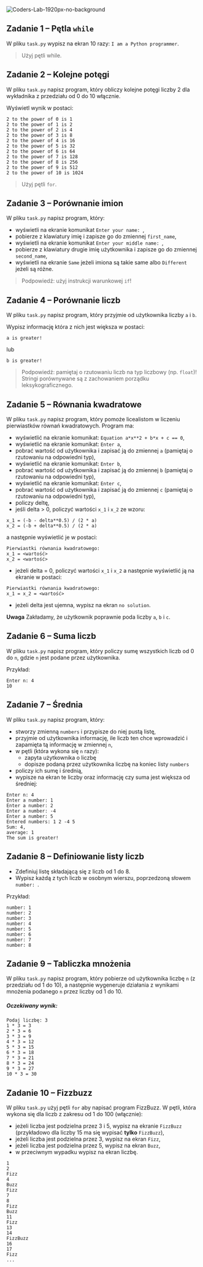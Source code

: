 ![Coders-Lab-1920px-no-background](https://user-images.githubusercontent.com/30623667/104709394-2cabee80-571f-11eb-9518-ea6a794e558e.png)


## Zadanie 1 &ndash; Pętla `while`

W pliku `task.py` wypisz na ekran 10 razy: `I am a Python programmer`.

> Użyj pętli while.


## Zadanie 2 &ndash; Kolejne potęgi

W pliku `task.py` napisz program, który obliczy kolejne potęgi liczby 2 dla wykładnika z przedziału od 0 do 10 włącznie.

Wyświetl wynik w postaci:
```
2 to the power of 0 is 1
2 to the power of 1 is 2
2 to the power of 2 is 4
2 to the power of 3 is 8
2 to the power of 4 is 16
2 to the power of 5 is 32
2 to the power of 6 is 64
2 to the power of 7 is 128
2 to the power of 8 is 256
2 to the power of 9 is 512
2 to the power of 10 is 1024
```

> Użyj pętli `for`.


## Zadanie 3 &ndash; Porównanie imion

W pliku `task.py` napisz program, który:

* wyświetli na ekranie komunikat `Enter your name: `,
* pobierze z klawiatury imię i zapisze go do zmiennej `first_name`,
* wyświetli na ekranie komunikat `Enter your middle name: `,
* pobierze z klawiatury drugie imię użytkownika i zapisze go do zmiennej `second_name`,
* wyświetli na ekranie `Same` jeżeli imiona są takie same albo `Different` jeżeli są różne.

> Podpowiedź: użyj instrukcji warunkowej `if`!


## Zadanie 4 &ndash; Porównanie liczb

W pliku `task.py` napisz program, który przyjmie od użytkownika liczby `a` i `b`.

Wypisz informację która z nich jest większa w postaci:
```
a is greater!
```
lub
```
b is greater!
```

> Podpowiedź: pamiętaj o rzutowaniu liczb na typ liczbowy (np. `float`)!
> Stringi porównywane są z zachowaniem porządku leksykograficznego.


## Zadanie 5 &ndash; Równania kwadratowe

W pliku `task.py` napisz program, który pomoże licealistom w liczeniu pierwiastków równań kwadratowych. Program ma:

* wyświetlić na ekranie komunikat: `Equation a*x**2 + b*x + c == 0`,
* wyświetlić na ekranie komunikat: `Enter a`,
* pobrać wartość od użytkownika i zapisać ją do zmiennej `a` (pamiętaj o rzutowaniu na odpowiedni typ),
* wyświetlić na ekranie komunikat: `Enter b`,
* pobrać wartość od użytkownika i zapisać ją do zmiennej `b` (pamiętaj o rzutowaniu na odpowiedni typ),
* wyświetlić na ekranie komunikat: `Enter c`,
* pobrać wartość od użytkownika i zapisać ją do zmiennej `c` (pamiętaj o rzutowaniu na odpowiedni typ),
* policzy deltę,
* jeśli delta > 0, policzyć wartości `x_1` i `x_2` ze wzoru:
```
x_1 = (-b - delta**0.5) / (2 * a)
x_2 = (-b + delta**0.5) / (2 * a)
```
a następnie wyświetlić je w postaci:
```
Pierwiastki równania kwadratowego:
x_1 = <wartość>
x_2 = <wartość>
```
* jeżeli delta = 0, policzyć wartości `x_1` i `x_2` a następnie wyświetlić ją na ekranie w postaci:
```
Pierwiastki równania kwadratowego:
x_1 = x_2 = <wartość>

```
* jeżeli delta jest ujemna, wypisz na ekran `no solution`.

**Uwaga** Zakładamy, że użytkownik poprawnie poda liczby `a`, `b` i `c`.


## Zadanie 6 &ndash; Suma liczb

W pliku `task.py` napisz program, który policzy sumę wszystkich liczb od 0 do `n`, gdzie `n` jest podane przez użytkownika.

Przykład:
```
Enter n: 4
10
```


## Zadanie 7 &ndash; Średnia

W pliku `task.py` napisz program, który:
* stworzy zmienną `numbers` i przypisze do niej pustą listę,
* przyjmie od użytkownika informację, ile liczb ten chce wprowadzić i zapamięta tą informację w zmiennej `n`,
* w pętli (która wykona się `n` razy):
  * zapyta użytkownika o liczbę
  * dopisze podaną przez użytkownika liczbę na koniec listy `numbers`
* policzy ich sumę i średnią,
* wypisze na ekran te liczby oraz informację czy suma jest większa od średniej:
```
Enter n: 4
Enter a number: 1
Enter a number: 2
Enter a number: -4
Enter a number: 5
Entered numbers: 1 2 -4 5
Sum: 4,
average: 1
The sum is greater!
```


## Zadanie 8 &ndash; Definiowanie listy liczb

* Zdefiniuj listę składającą się z liczb od 1 do 8.
* Wypisz każdą z tych liczb w osobnym wierszu, poprzedzoną słowem `number: `.

Przykład:
```
number: 1
number: 2
number: 3
number: 4
number: 5
number: 6
number: 7
number: 8
```


## Zadanie 9 &ndash; Tabliczka mnożenia

W pliku `task.py` napisz program, który pobierze od użytkownika liczbę `n` (z przedziału od 1 do 10), a następnie wygeneruje działania z wynikami mnożenia podanego `n` przez liczby od 1 do 10.

##### Oczekiwany wynik:
```
Podaj liczbę: 3
1 * 3 = 3
2 * 3 = 6
3 * 3 = 9
4 * 3 = 12
5 * 3 = 15
6 * 3 = 18
7 * 3 = 21
8 * 3 = 24
9 * 3 = 27
10 * 3 = 30
```


## Zadanie 10 &ndash; Fizzbuzz

W pliku `task.py` użyj pętli `for` aby napisać program FizzBuzz. W pętli, która wykona się dla liczb z zakresu od 1 do 100 (włącznie):
* jeżeli liczba jest podzielna przez 3 i 5, wypisz na ekranie `FizzBuzz` (przykładowo dla liczby 15 ma się wypisać **tylko** `FizzBuzz`),
* jeżeli liczba jest podzielna przez 3, wypisz na ekran `Fizz`,
* jeżeli liczba jest podzielna przez 5, wypisz na ekran `Buzz`,
* w przeciwnym wypadku wypisz na ekran liczbę.

```
1
2
Fizz
4
Buzz
Fizz
7
8
Fizz
Buzz
11
Fizz
13
14
FizzBuzz
16
17
Fizz
...
```
